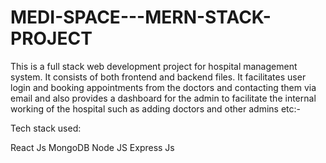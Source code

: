 # MEDI-SPACE---MERN-STACK-PROJECT
This is a full stack web development project for hospital management system. It consists of both frontend and backend files. It facilitates user login and booking appointments from the doctors and contacting them via email and also provides a dashboard for the admin to facilitate the internal working of the hospital such as adding doctors and other admins etc:-

Tech stack used:

React Js
MongoDB
Node JS
Express Js
